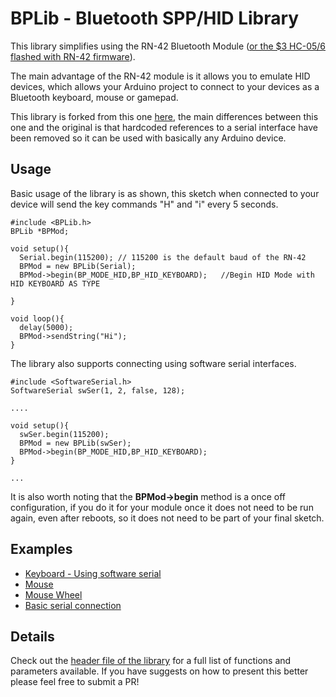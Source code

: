 BPLib - Bluetooth SPP/HID Library
=====

This library simplifies using the RN-42 Bluetooth Module ([or the $3 HC-05/6 flashed with RN-42 firmware](https://youtu.be/y8PcNbAA6AQ)).

The main advantage of the RN-42 module is it allows you to emulate HID devices, which allows your Arduino project to connect to your devices as a Bluetooth keyboard, mouse or gamepad.

This library is forked from this one [here](https://github.com/baselsw/BPLib), the main differences between this one and the original is that hardcoded references to a serial interface have been removed so it can be used with basically any Arduino device.

## Usage

Basic usage of the library is as shown, this sketch when connected to your device will send the key commands "H" and "i" every 5 seconds.

```
#include <BPLib.h>
BPLib *BPMod;

void setup(){
  Serial.begin(115200); // 115200 is the default baud of the RN-42
  BPMod = new BPLib(Serial);
  BPMod->begin(BP_MODE_HID,BP_HID_KEYBOARD);   //Begin HID Mode with HID KEYBOARD AS TYPE

}

void loop(){
  delay(5000);
  BPMod->sendString("Hi");
}
```

The library also supports connecting using software serial interfaces.

```
#include <SoftwareSerial.h>
SoftwareSerial swSer(1, 2, false, 128);

....

void setup(){
  swSer.begin(115200);
  BPMod = new BPLib(swSer);
  BPMod->begin(BP_MODE_HID,BP_HID_KEYBOARD);
}

...
```

It is also worth noting that the **BPMod->begin** method is a once off configuration, if you do it for your module once it does not need to be run again, even after reboots, so it does not need to be part of your final sketch.

## Examples

- [Keyboard - Using software serial](https://github.com/witnessmenow/BPLib/blob/master/examples/HID_KEYBOARD/HID_KEYBOARD.ino)
- [Mouse](https://github.com/witnessmenow/BPLib/blob/master/examples/HID_MOUSE/HID_MOUSE.ino)
- [Mouse Wheel](https://github.com/witnessmenow/BPLib/blob/master/examples/HID_MOUSE_WHEEL/HID_MOUSE_WHEEL.ino)
- [Basic serial connection](https://github.com/witnessmenow/BPLib/blob/master/examples/SPP_SEND_REC_MSG/SPP_SEND_REC_MSG.ino)


## Details

Check out the [header file of the library](https://github.com/witnessmenow/BPLib/blob/master/src/BPLib.h) for a full list of functions and parameters available. If you have suggests on how to present this better please feel free to submit a PR!
